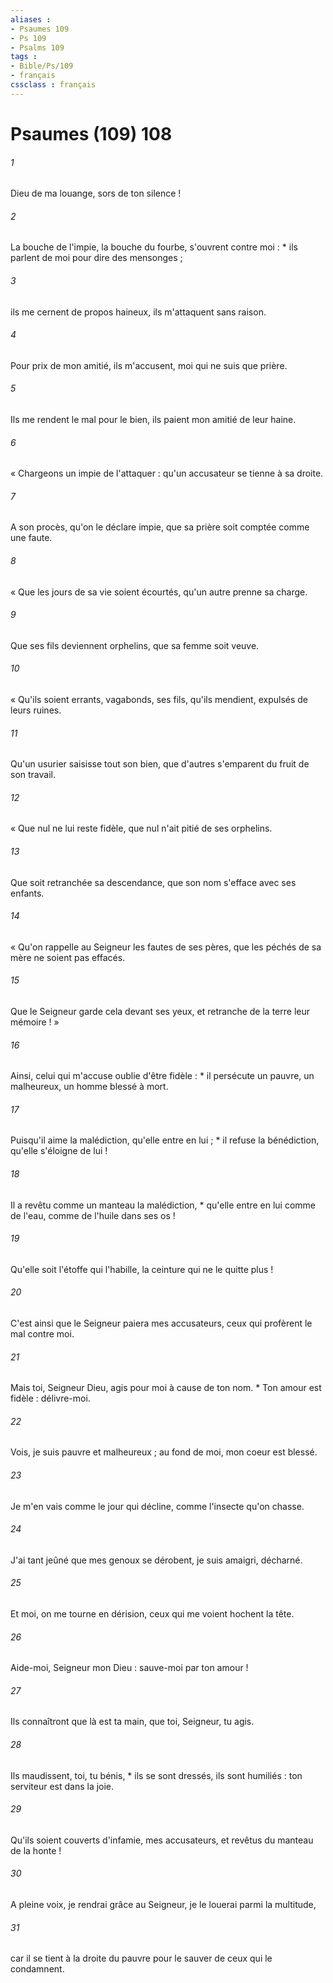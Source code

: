 ```yaml
---
aliases : 
- Psaumes 109
- Ps 109
- Psalms 109
tags : 
- Bible/Ps/109
- français
cssclass : français
---
```


# Psaumes (109) 108

###### 1
Dieu de ma louange, sors de ton silence !
###### 2
La bouche de l'impie, la bouche du fourbe, s'ouvrent contre moi : * ils parlent de moi pour dire des mensonges ;
###### 3
ils me cernent de propos haineux, ils m'attaquent sans raison.
###### 4
Pour prix de mon amitié, ils m'accusent, moi qui ne suis que prière.
###### 5
Ils me rendent le mal pour le bien, ils paient mon amitié de leur haine.
###### 6
« Chargeons un impie de l'attaquer : qu'un accusateur se tienne à sa droite.
###### 7
A son procès, qu'on le déclare impie, que sa prière soit comptée comme une faute.
###### 8
« Que les jours de sa vie soient écourtés, qu'un autre prenne sa charge.
###### 9
Que ses fils deviennent orphelins, que sa femme soit veuve.
###### 10
« Qu'ils soient errants, vagabonds, ses fils, qu'ils mendient, expulsés de leurs ruines.
###### 11
Qu'un usurier saisisse tout son bien, que d'autres s'emparent du fruit de son travail.
###### 12
« Que nul ne lui reste fidèle, que nul n'ait pitié de ses orphelins.
###### 13
Que soit retranchée sa descendance, que son nom s'efface avec ses enfants.
###### 14
« Qu'on rappelle au Seigneur les fautes de ses pères, que les péchés de sa mère ne soient pas effacés.
###### 15
Que le Seigneur garde cela devant ses yeux, et retranche de la terre leur mémoire ! »
###### 16
Ainsi, celui qui m'accuse oublie d'être fidèle : * il persécute un pauvre, un malheureux, un homme blessé à mort.
###### 17
Puisqu'il aime la malédiction, qu'elle entre en lui ; * il refuse la bénédiction, qu'elle s'éloigne de lui !
###### 18
Il a revêtu comme un manteau la malédiction, * qu'elle entre en lui comme de l'eau, comme de l'huile dans ses os !
###### 19
Qu'elle soit l'étoffe qui l'habille, la ceinture qui ne le quitte plus !
###### 20
C'est ainsi que le Seigneur paiera mes accusateurs, ceux qui profèrent le mal contre moi.
###### 21
Mais toi, Seigneur Dieu, agis pour moi à cause de ton nom. * Ton amour est fidèle : délivre-moi.
###### 22
Vois, je suis pauvre et malheureux ; au fond de moi, mon coeur est blessé.
###### 23
Je m'en vais comme le jour qui décline, comme l'insecte qu'on chasse.
###### 24
J'ai tant jeûné que mes genoux se dérobent, je suis amaigri, décharné.
###### 25
Et moi, on me tourne en dérision, ceux qui me voient hochent la tête.
###### 26
Aide-moi, Seigneur mon Dieu : sauve-moi par ton amour !
###### 27
Ils connaîtront que là est ta main, que toi, Seigneur, tu agis.
###### 28
Ils maudissent, toi, tu bénis, * ils se sont dressés, ils sont humiliés : ton serviteur est dans la joie.
###### 29
Qu'ils soient couverts d'infamie, mes accusateurs, et revêtus du manteau de la honte !
###### 30
A pleine voix, je rendrai grâce au Seigneur, je le louerai parmi la multitude,
###### 31
car il se tient à la droite du pauvre pour le sauver de ceux qui le condamnent.
